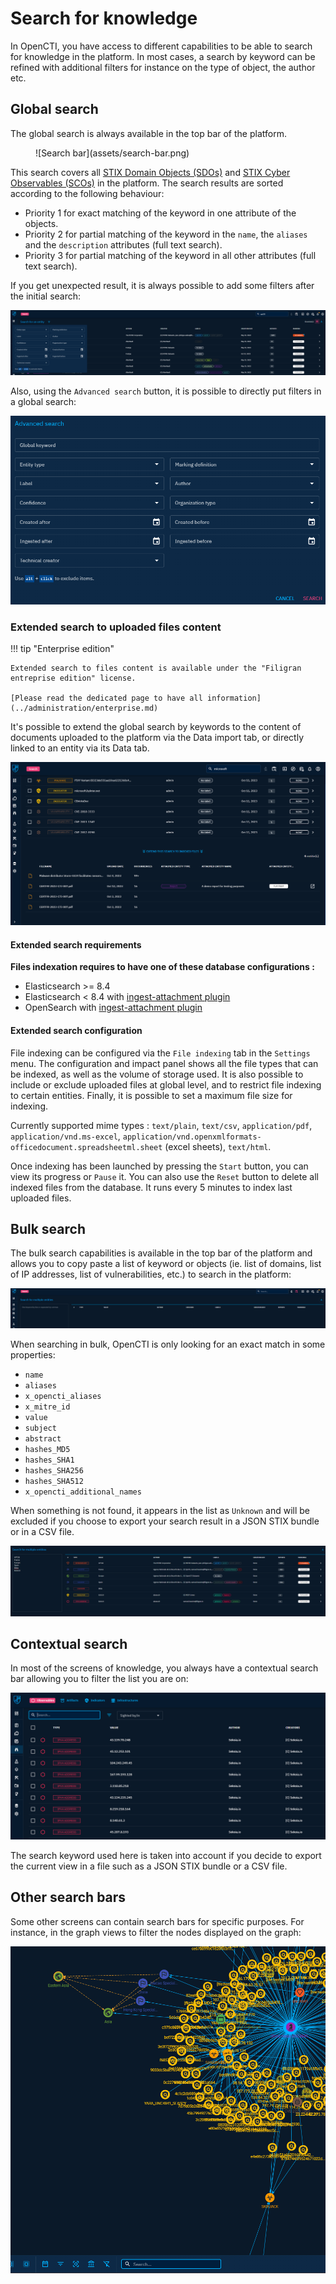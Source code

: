 # Search for knowledge

In OpenCTI, you have access to different capabilities to be able to search for knowledge in the platform. In most cases, a search by keyword can be refined with additional filters for instance on the type of object, the author etc.

## Global search

The global search is always available in the top bar of the platform.

<figure markdown>
  ![Search bar](assets/search-bar.png)
</figure>

This search covers all [STIX Domain Objects (SDOs)](data-model.md#stix-model-section) and [STIX Cyber Observables (SCOs)](data-model.md#stix-model-section) in the platform. The search results are sorted according to the following behaviour:

* Priority 1 for exact matching of the keyword in one attribute of the objects.
* Priority 2 for partial matching of the keyword in the `name`, the `aliases` and the `description` attributes (full text search).
* Priority 3 for partial matching of the keyword in all other attributes (full text search).

If you get unexpected result, it is always possible to add some filters after the initial search:

![Search filters](assets/search-filters.png)

Also, using the `Advanced search` button, it is possible to directly put filters in a global search:

![Advanced search](assets/advanced-search.png)

### Extended search to uploaded files content

!!! tip "Enterprise edition"

    Extended search to files content is available under the "Filigran entreprise edition" license.

    [Please read the dedicated page to have all information](../administration/enterprise.md)

It's possible to extend the global search by keywords to the content of documents uploaded to the platform via the Data import tab, or directly linked to an entity via its Data tab.

![Extended search](assets/extended-search-open.png)

#### Extended search requirements

**Files indexation requires to have one of these database configurations :**

* Elasticsearch >= 8.4
* Elasticsearch < 8.4 with [ingest-attachment plugin](https://www.elastic.co/guide/en/elasticsearch/plugins/8.3/ingest-attachment.html)
* OpenSearch with [ingest-attachment plugin](https://opensearch.org/docs/2.9/install-and-configure/plugins/)

#### Extended search configuration

File indexing can be configured via the ``File indexing`` tab in the ``Settings`` menu.
The configuration and impact panel shows all the file types that can be indexed, as well as the volume of storage used.
It is also possible to include or exclude uploaded files at global level, and to restrict file indexing to certain entities.
Finally, it is possible to set a maximum file size for indexing.

Currently supported mime types : `text/plain`, `text/csv`, `application/pdf`, `application/vnd.ms-excel`, `application/vnd.openxmlformats-officedocument.spreadsheetml.sheet` (excel sheets), `text/html`.

Once indexing has been launched by pressing the ``Start`` button, you can view its progress or ``Pause`` it. You can also use the ``Reset`` button to delete all indexed files from the database.
It runs every 5 minutes to index last uploaded files.


## Bulk search

The bulk search capabilities is available in the top bar of the platform and allows you to copy paste a list of keyword or objects (ie. list of domains, list of IP addresses, list of vulnerabilities, etc.) to search in the platform:

![Bulk search](assets/bulk-search.png)

When searching in bulk, OpenCTI is only looking for an exact match in some properties:

* `name`
* `aliases`
* `x_opencti_aliases`
* `x_mitre_id`
* `value`
* `subject`
* `abstract`
* `hashes_MD5`
* `hashes_SHA1`
* `hashes_SHA256`
* `hashes_SHA512`
* `x_opencti_additional_names`

When something is not found, it appears in the list as `Unknown` and will be excluded if you choose to export your search result in a JSON STIX bundle or in a CSV file.

![Bulk search results](assets/bulk-result.png)

## Contextual search

In most of the screens of knowledge, you always have a contextual search bar allowing you to filter the list you are on:

![Contextual search](assets/contextual-search.png)

The search keyword used here is taken into account if you decide to export the current view in a file such as a JSON STIX bundle or a CSV file.

## Other search bars

Some other screens can contain search bars for specific purposes. For instance, in the graph views to filter the nodes displayed on the graph:

![Search in graph](assets/search-graph.png)


